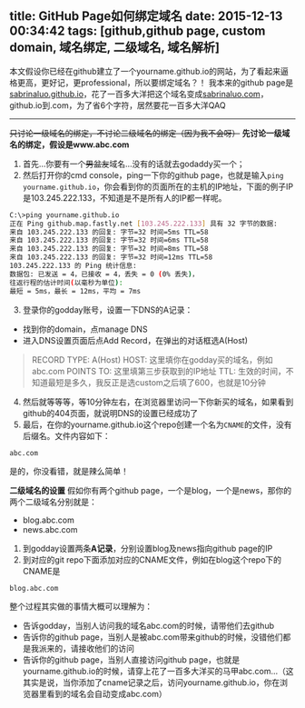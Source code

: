 title: GitHub Page如何绑定域名
date: 2015-12-13 00:34:42
tags: [github,github page, custom domain, 域名绑定, 二级域名, 域名解析]
---
本文假设你已经在github建立了一个yourname.github.io的网站，为了看起来逼格更高，更好记，更professional，所以要绑定域名？！
我本来的github page是[sabrinaluo.github.io](http://sabrinaluo.github.io)，花了一百多大洋把这个域名变成[sabrinaluo.com](http://sabrinaluo.com)，github.io到.com，为了省6个字符，居然要花一百多大洋QAQ

---
~~只讨论一级域名的绑定，不讨论二级域名的绑定（因为我不会呀）~~
**先讨论一级域名的绑定，假设是www.abc.com** 
1. 首先…你要有一个~~男盆友~~域名…没有的话就去godaddy买一个；
2. 然后打开你的cmd console，ping一下你的github page，也就是输入```ping yourname.github.io```，你会看到你的页面所在的主机的IP地址，下面的例子IP是103.245.222.133，不知道是不是所有人的IP都一样呢。
``` bash
C:\>ping yourname.github.io
正在 Ping github.map.fastly.net [103.245.222.133] 具有 32 字节的数据:
来自 103.245.222.133 的回复: 字节=32 时间=5ms TTL=58
来自 103.245.222.133 的回复: 字节=32 时间=6ms TTL=58
来自 103.245.222.133 的回复: 字节=32 时间=8ms TTL=58
来自 103.245.222.133 的回复: 字节=32 时间=12ms TTL=58
103.245.222.133 的 Ping 统计信息:
数据包: 已发送 = 4，已接收 = 4，丢失 = 0 (0% 丢失)，
往返行程的估计时间(以毫秒为单位):
最短 = 5ms，最长 = 12ms，平均 = 7ms
``` 
3. 登录你的godday账号，设置一下DNS的A记录：
  * 找到你的domain，点manage DNS
  * 进入DNS设置页面后点Add Record，在弹出的对话框选A(Host)
> RECORD TYPE: A(Host)
HOST: 这里填你在godday买的域名，例如abc.com
POINTS TO: 这里填第三步获取到的IP地址
TTL: 生效的时间，不知道最短是多久，我反正是选custom之后填了600，也就是10分钟 

4. 然后就等等等，等10分钟左右，在浏览器里访问一下你新买的域名，如果看到github的404页面，就说明DNS的设置已经成功了
5. 最后，在你的yourname.github.io这个repo创建一个名为```CNAME```的文件，没有后缀名。文件内容如下：
``` 
abc.com
``` 
是的，你没看错，就是辣么简单！

**二级域名的设置**
假如你有两个github page，一个是blog，一个是news，那你的两个二级域名分别就是：
* blog.abc.com
* news.abc.com
1. 到godday设置两条**A记录**，分别设置blog及news指向github page的IP
2. 到对应的git repo下面添加对应的CNAME文件，例如在blog这个repo下的CNAME是
``` 
blog.abc.com
``` 

整个过程其实做的事情大概可以理解为：
* 告诉godday，当别人访问我的域名abc.com的时候，请带他们去github
* 告诉你的github page，当别人是被abc.com带来github的时候，没错他们都是我派来的，请接收他们的访问
* 告诉你的github page，当别人直接访问github page，也就是yourname.github.io的时候，请穿上花了一百多大洋买的马甲abc.com…（这其实是说，当你添加了cname记录之后，访问yourname.github.io，你在浏览器里看到的域名会自动变成abc.com）